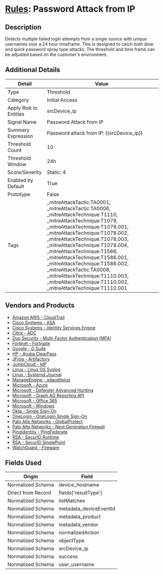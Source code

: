 # [Rules](README.md): Password Attack from IP

## Description
Detects multiple failed login attempts from a single source with unique usernames over a 24 hour timeframe. This is designed to catch both slow and quick password spray type attacks. The threshold and time frame can be adjusted based on the customer's environment.

## Additional Details
|Detail|Value|
|----|----|
|Type|Threshold|
|Category|Initial Access|
|Apply Risk to Entities|srcDevice_ip|
|Signal Name|Password Attack from IP|
|Summary Expression|Password attack from IP: {{srcDevice_ip}}|
|Threshold Count|10|
|Threshold Window|24h|
|Score/Severity|Static: 4|
|Enabled by Default|True|
|Prototype|False|
|Tags|_mitreAttackTactic:TA0001, _mitreAttackTactic:TA0006, _mitreAttackTechnique:T1110, _mitreAttackTechnique:T1078, _mitreAttackTechnique:T1078.001, _mitreAttackTechnique:T1078.002, _mitreAttackTechnique:T1078.003, _mitreAttackTechnique:T1078.004, _mitreAttackTechnique:T1586, _mitreAttackTechnique:T1586.001, _mitreAttackTechnique:T1586.002, _mitreAttackTactic:TA0008, _mitreAttackTechnique:T1110.003, _mitreAttackTechnique:T1110.002, _mitreAttackTechnique:T1110.001|
## Vendors and Products
- [Amazon AWS - CloudTrail](../products/033624b0-218e-4dcb-b93f-0f1fb1806c56.md)
- [Cisco Systems - ASA](../products/be4f7473-fe69-4311-8859-3561900060bf.md)
- [Cisco Systems - Identity Services Engine](../products/153794da-09e8-48fe-b511-1306fbb94d07.md)
- [Citrix - ADC](../products/d3606245-76d3-4173-a2fe-832c0e71b0f9.md)
- [Duo Security - Multi-Factor Authentication (MFA)](../products/acb7e80e-2b66-496c-ba2e-1e7c3933a98e.md)
- [Fortinet - Fortigate](../products/c57e2c85-4fc1-4fb7-8fa1-dbc5235231ad.md)
- [Google - G Suite](../products/e73cd65a-7a4b-4ce9-9d73-e5d9c824c214.md)
- [HP - Aruba ClearPass](../products/12aba181-2b31-472c-a685-2be492f4778d.md)
- [JFrog - Artifactory](../products/abe4975e-de65-4f82-8b35-e6ce392e165c.md)
- [JumpCloud - IdP](../products/1ed80351-d779-4f1f-9ddb-b3881f19d487.md)
- [Linux - Linux OS Syslog](../products/0e20c932-d992-4bd4-b276-c15119ca5c0b.md)
- [Linux - Systemd Journal](../products/5be5af82-c248-4c4c-a485-0571025f242c.md)
- [ManageEngine - adauditplus](../products/7205db83-88e8-4074-8288-136a6c493d69.md)
- [Microsoft - Azure](../products/a1225af5-e778-4068-a9a2-47da93d1ff24.md)
- [Microsoft - Defender Advanced Hunting](../products/3382523e-2072-41bd-b50b-6b148957d0b0.md)
- [Microsoft - Graph AD Reporting API](../products/fe5a3e8b-8b6e-44c7-92a8-adfb20df5c75.md)
- [Microsoft - Office 365](../products/d3ed003d-5ddd-4c7a-bea5-63eae6311833.md)
- [Microsoft - Windows](../products/1ff7546c-cb36-4a24-87f7-89d2cecc5761.md)
- [Okta - Single Sign-On](../products/51278354-d6b5-4c8e-a8fd-8197df334e67.md)
- [OneLogin - OneLogin Single Sign-On](../products/e43ba0e4-1e3f-40c6-8bca-cb06a656a40b.md)
- [Palo Alto Networks - GlobalProtect](../products/b0fe0dde-4e19-4712-957b-1ea7418c132e.md)
- [Palo Alto Networks - Next Generation Firewall](../products/46f5fa2c-1a62-4692-82ad-ed87800a0adb.md)
- [PingIdentity - PingFederate](../products/b0a0ae6d-dd5b-450c-9d68-36d6c61c67b0.md)
- [RSA - SecurID Runtime](../products/4809be0f-c6f3-4cbb-b1f6-ae9ae817712e.md)
- [RSA - SecurID SinglePoint](../products/90bba037-f944-480e-89fa-a3b104451af3.md)
- [WatchGuard - Fireware](../products/14aa46d3-0710-44b6-9ce3-0a6b8f36b076.md)


## Fields Used

|Origin|Field|
|----|----|
|Normalized Schema|device_hostname|
|Direct from Record|fields['resultType']|
|Normalized Schema|listMatches|
|Normalized Schema|metadata_deviceEventId|
|Normalized Schema|metadata_product|
|Normalized Schema|metadata_vendor|
|Normalized Schema|normalizedAction|
|Normalized Schema|objectType|
|Normalized Schema|srcDevice_ip|
|Normalized Schema|success|
|Normalized Schema|user_username|



